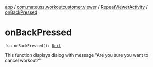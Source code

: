 [app](../../index.md) / [com.mateusz.workoutcustomer.viewer](../index.md) / [RepeatViewerActivity](index.md) / [onBackPressed](./on-back-pressed.md)

# onBackPressed

`fun onBackPressed(): `[`Unit`](https://kotlinlang.org/api/latest/jvm/stdlib/kotlin/-unit/index.html)

This function displays dialog with message "Are you sure you want to cancel workout?"

